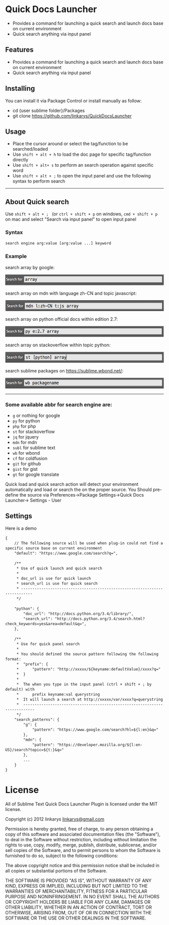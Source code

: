 # Quick Docs Launcher
* Provides a command for launching a quick search and launch docs base on current environment
* Quick search anything via input panel

## Features
* Provides a command for launching a quick search and launch docs base on current environment
* Quick search anything via input panel

## Installing

You can install it via Package Control or install manually as follow:

- cd {user sublime folder}/Packages
- git clone https://github.com/linkarys/QuickDocsLauncher

## Usage

- Place the cursor around or select the tag/function to be searched/loaded
- Use `shift + alt + h` to load the doc page for specific tag/function directly
- Use `shift + alt+ s`  to perform an search operation against specific word
- Use `shift + alt + ;` to open the input panel and use the following syntax to perform search

------
## About Quick search
Use `shift + alt + ; ` (or `ctrl + shift + p` on windows, `cmd + shift + p` on mac and select "Search via input panel" to open input panel

### Syntax
```bash
search engine arg:value [arg:value ...] keyword
```

### Example
search array by google:

<img src="https://raw.githubusercontent.com/linkarys/img/master/QuickDocsLauncher/array.png" alt="array" width="525" height="34">

search array on mdn with language zh-CN and topic javascript:

<img src="https://raw.githubusercontent.com/linkarys/img/master/QuickDocsLauncher/mdn.png" alt="mdn" width="525" height="34">

search array on python official docs within edition 2.7:

<img src="https://raw.githubusercontent.com/linkarys/img/master/QuickDocsLauncher/py.png" alt="py" width="525" height="34">

search array on stackoverflow within topic python:

<img src="https://raw.githubusercontent.com/linkarys/img/master/QuickDocsLauncher/st.png" alt="st" width="525" height="34">

search sublime packages on https://sublime.wbond.net/:

<img src="https://raw.githubusercontent.com/linkarys/img/master/QuickDocsLauncher/wb.png" alt="wb" width="525" height="34">

------

### Some available abbr for search engine are:
- `g` or nothing for google
- `py` for python
- `php` for php
- `st` for stackoverflow
- `jq` for jquery
- `mdn` for mdn
- `subl` for sublime text
- `wb` for wbond
- `cf` for coldfusion
- `git` for github
- `gist` for gist
- `gt` for google translate


Quick load and quick search action will detect your environment automatically and load or search the on the proper source.
You Should pre-define the source via Preferences->Package Settings->Quick Docs Launcher->
Settings - User

## Settings
Here is a demo
```
{
	// The following source will be used when plug-in could not find a specific source base on current environment
	"default": "https://www.google.com/search?q=",

	/**
	 * Use of quick launch and quick search
	 *
	 * doc_url is use for quick launch
	 * search_url is use for quick search
	 * ---------------------------------------------------------------------------
	 */

	"python": {
		"doc_url": "http://docs.python.org/3.4/library/",
		"search_url": "http://docs.python.org/3.4/search.html?check_keywords=yes&area=default&q=",
	},

	/**
	 * Use for quick panel search
	 *
	 * You should defined the source pattern following the following format:
	 *  "prefix": {
	 *  	"pattern": "http://xxxxx/${keyname:defaultValue}/xxxx?q="
	 *  }
	 *
	 *  The when you type in the input panel (ctrl + shift + ; by default) with
	 *  	prefix keyname:val querystring
	 *  It will launch a search at http://xxxxx/var/xxxx?q=querystring
	 *  ---------------------------------------------------------------------------
	 */
	"search_patterns": {
		"g": {
			"pattern": "https://www.google.com/search?hl=${l:en}&q="
		},
		"mdn": {
			"pattern": "https://developer.mozilla.org/${l:en-US}/search?topic=${t:}&q="
		},
		...
	}
}
```

# License

All of Sublime Text Quick Docs Launcher Plugin is licensed under the MIT license.

Copyright (c) 2012 linkarys <linkarys@gmail.com>

Permission is hereby granted, free of charge, to any person obtaining a copy of this software and associated documentation files (the "Software"), to deal in the Software without restriction, including without limitation the rights to use, copy, modify, merge, publish, distribute, sublicense, and/or sell copies of the Software, and to permit persons to whom the Software is furnished to do so, subject to the following conditions:

The above copyright notice and this permission notice shall be included in all copies or substantial portions of the Software.

THE SOFTWARE IS PROVIDED "AS IS", WITHOUT WARRANTY OF ANY KIND, EXPRESS OR IMPLIED, INCLUDING BUT NOT LIMITED TO THE WARRANTIES OF MERCHANTABILITY, FITNESS FOR A PARTICULAR PURPOSE AND NONINFRINGEMENT. IN NO EVENT SHALL THE AUTHORS OR COPYRIGHT HOLDERS BE LIABLE FOR ANY CLAIM, DAMAGES OR OTHER LIABILITY, WHETHER IN AN ACTION OF CONTRACT, TORT OR OTHERWISE, ARISING FROM, OUT OF OR IN CONNECTION WITH THE SOFTWARE OR THE USE OR OTHER DEALINGS IN THE SOFTWARE.
